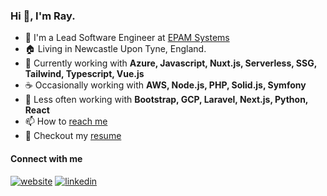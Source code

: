 ### Hi 👋, I'm Ray.

* 🏢 I'm a Lead Software Engineer at [EPAM Systems](https://www.epam.com)
* 🏠 Living in Newcastle Upon Tyne, England.
* 🚀 Currently working with **Azure, Javascript, Nuxt.js, Serverless, SSG, Tailwind, Typescript, Vue.js** 
* ☕ Occasionally working with **AWS, Node.js, PHP, Solid.js, Symfony**
* 🐢 Less often working with **Bootstrap, GCP, Laravel, Next.js, Python, React**
* 📫 How to [reach me](https://rayblair.co.uk)
* 📝 Checkout my [resume](https://github.com/rayblair06/Resume)

#### Connect with me
[ ![website](https://img.shields.io/badge/website-eeeeee?style=for-the-badge&logo=About.me&logoColor=111111)](https://rayblair.co.uk/)
[ ![linkedin](https://img.shields.io/badge/LinkedIn-eeeeee?style=for-the-badge&logo=linkedin&logoColor=111111)](https://www.linkedin.com/in/rayblair06/)

